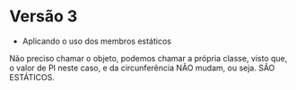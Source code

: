 # Versão 3
- Aplicando o uso dos membros estáticos
  
Não preciso chamar o objeto, podemos chamar a própria classe, visto que, o valor de PI neste caso, e da circunferência NÃO mudam, ou seja. SÃO ESTÁTICOS.
